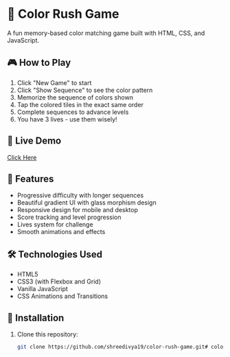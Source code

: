 # 🎨 Color Rush Game

A fun memory-based color matching game built with HTML, CSS, and JavaScript.

## 🎮 How to Play

1. Click "New Game" to start
2. Click "Show Sequence" to see the color pattern
3. Memorize the sequence of colors shown
4. Tap the colored tiles in the exact same order
5. Complete sequences to advance levels
6. You have 3 lives - use them wisely!

## 👾 Live Demo 
[Click Here](https://shreedivya19.github.io/color-rush-game/)   
   

## 🚀 Features

- Progressive difficulty with longer sequences
- Beautiful gradient UI with glass morphism design
- Responsive design for mobile and desktop
- Score tracking and level progression
- Lives system for challenge
- Smooth animations and effects

## 🛠️ Technologies Used

- HTML5
- CSS3 (with Flexbox and Grid)
- Vanilla JavaScript
- CSS Animations and Transitions

## 📱 Installation

1. Clone this repository:
   ```bash
   git clone https://github.com/shreedivya19/color-rush-game.git# color-rush-game
